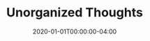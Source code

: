 ---
title: "Unorganized Thoughts"
date: 2020-01-01T00:00:00-04:00
draft: false
categories: ["jnd"]
---